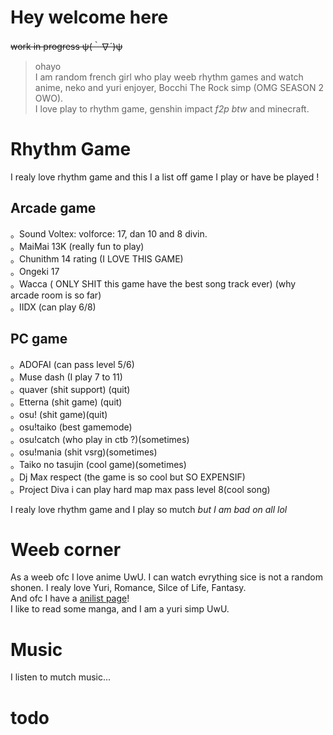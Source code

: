 # Hey welcome here
~~work in progress ψ(｀∇´)ψ~~
> ohayo  
> I am random french girl who play weeb rhythm games and watch anime, 
> neko and yuri enjoyer, Bocchi The Rock simp (OMG SEASON 2 OWO).  
> I love play to rhythm game, genshin impact *f2p btw* and minecraft.



# Rhythm Game

I realy love rhythm game and this I a list off game I play or have be played ! 

## Arcade game

。Sound Voltex: volforce: 17, dan 10 and 8 divin.  
。MaiMai 13K (really fun to play)  
。Chunithm 14 rating (I LOVE THIS GAME)  
。Ongeki 17  
。Wacca ( ONLY SHIT this game have the best song track ever) (why arcade room is so far)  
。IIDX (can play 6/8)  

## PC game

。ADOFAI (can pass level 5/6)  
。Muse dash (I play 7 to 11)  
。quaver (shit support) (quit)  
。Etterna (shit game) (quit)  
。osu! (shit game)(quit)  
。osu!taiko (best gamemode)  
。osu!catch (who play in ctb ?)(sometimes)  
。osu!mania (shit vsrg)(sometimes)  
。Taiko no tasujin (cool game)(sometimes)  
。Dj Max respect (the game is so cool but SO EXPENSIF)  
。Project Diva i can play hard map max pass level 8(cool song)  

I realy love rhythm game and I play so mutch *but I am bad on all lol* 

# Weeb corner
As a weeb ofc I love anime UwU. I can watch evrything sice is not a random shonen. I realy love Yuri, Romance, Silce of Life, Fantasy.  
And ofc I have a [anilist page](https://anilist.co/user/Miekuwu/)!  
I like to read some manga, and I am a yuri simp UwU. 
# Music
I listen to mutch music... 
# todo
